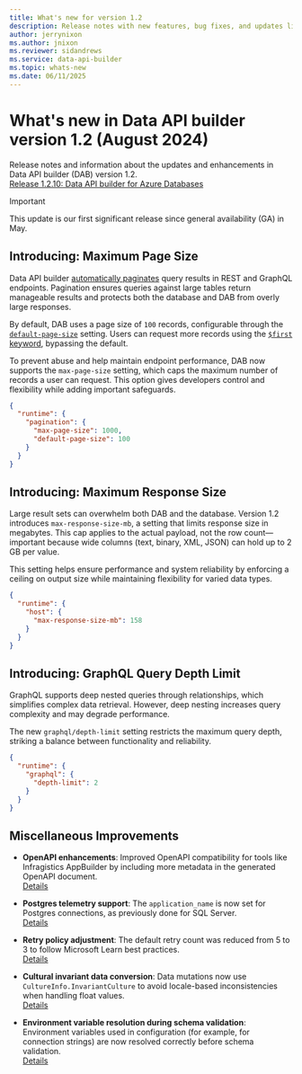 ```yaml
---
title: What's new for version 1.2
description: Release notes with new features, bug fixes, and updates listed for the Data API builder version 1.2.
author: jerrynixon
ms.author: jnixon
ms.reviewer: sidandrews
ms.service: data-api-builder
ms.topic: whats-new 
ms.date: 06/11/2025
---
```


# What's new in Data API builder version 1.2 (August 2024)

Release notes and information about the updates and enhancements in Data API builder (DAB) version 1.2.  
[Release 1.2.10: Data API builder for Azure Databases](https://github.com/Azure/data-api-builder/releases/tag/v1.2.10)

> [!IMPORTANT]  
> This update is our first significant release since general availability (GA) in May.

## Introducing: Maximum Page Size

Data API builder [automatically paginates](../configuration/runtime.md#pagination-settings) query results in REST and GraphQL endpoints. Pagination ensures queries against large tables return manageable results and protects both the database and DAB from overly large responses. 

By default, DAB uses a page size of `100` records, configurable through the [`default-page-size`](../configuration/runtime.md#max-page-size-supported-values) setting. Users can request more records using the [`$first` keyword](../keywords/first-rest.md), bypassing the default.

To prevent abuse and help maintain endpoint performance, DAB now supports the `max-page-size` setting, which caps the maximum number of records a user can request. This option gives developers control and flexibility while adding important safeguards.

```json
{
  "runtime": {
    "pagination": {
      "max-page-size": 1000,
      "default-page-size": 100
    }
  }
}
```

## Introducing: Maximum Response Size

Large result sets can overwhelm both DAB and the database. Version 1.2 introduces `max-response-size-mb`, a setting that limits response size in megabytes. This cap applies to the actual payload, not the row count—important because wide columns (text, binary, XML, JSON) can hold up to 2 GB per value.

This setting helps ensure performance and system reliability by enforcing a ceiling on output size while maintaining flexibility for varied data types.

```json
{
  "runtime": {
    "host": {
      "max-response-size-mb": 158
    }
  }
}
```

## Introducing: GraphQL Query Depth Limit

GraphQL supports deep nested queries through relationships, which simplifies complex data retrieval. However, deep nesting increases query complexity and may degrade performance.

The new `graphql/depth-limit` setting restricts the maximum query depth, striking a balance between functionality and reliability.

```json
{
  "runtime": {
    "graphql": {
      "depth-limit": 2
    }
  }
}
```

## Miscellaneous Improvements

- **OpenAPI enhancements**: Improved OpenAPI compatibility for tools like Infragistics AppBuilder by including more metadata in the generated OpenAPI document.  
  [Details](https://github.com/Azure/data-api-builder/issues/2212)

- **Postgres telemetry support**: The `application_name` is now set for Postgres connections, as previously done for SQL Server.  
  [Details](https://github.com/Azure/data-api-builder/pull/2208)

- **Retry policy adjustment**: The default retry count was reduced from 5 to 3 to follow Microsoft Learn best practices.  
  [Details](https://github.com/Azure/data-api-builder/pull/2285)

- **Cultural invariant data conversion**: Data mutations now use `CultureInfo.InvariantCulture` to avoid locale-based inconsistencies when handling float values.  
  [Details](https://github.com/Azure/data-api-builder/pull/2316)

- **Environment variable resolution during schema validation**: Environment variables used in configuration (for example, for connection strings) are now resolved correctly before schema validation.  
  [Details](https://github.com/Azure/data-api-builder/pull/2316)